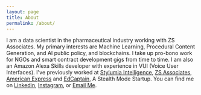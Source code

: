 ```yaml
---
layout: page
title: About
permalink: /about/
---
```

I am a data scientist in the pharmaceutical industry working with ZS Associates. My primary interests are Machine Learning, Procedural Content Generation, and AI public policy, and blockchains. I take up pro-bono work for NGOs and smart contract development gigs from time to time.
I am also an Amazon Alexa Skills developer with experience in VUI (Voice User Interfaces). 
I've previously worked at [Stylumia Intelligence](https://www.stylumia.ai/), [ZS Associates](https://www.zs.com/), [American Express](https://www.americanexpress.com/in/) and [EdCaptain](https://edcaptain.com/), A Stealth Mode Startup.
You can find me on [Linkedin](https://www.linkedin.com/in/sakshamio/), [Instagram](https://www.instagram.com/sakshamio/), or [Email Me](mailto:gupta.saksham98@gmail.com).
